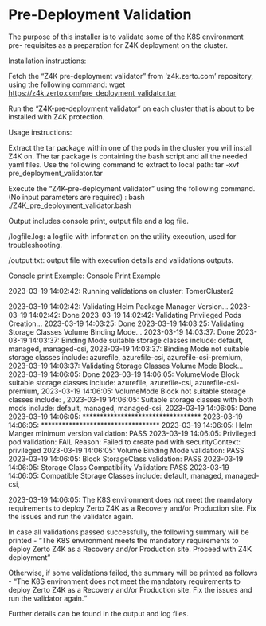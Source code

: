 # Pre-Deployment Validation

The purpose of this installer is to validate some of the K8S environment pre- requisites as a preparation for Z4K deployment on the cluster.

Installation instructions:

Fetch the “Z4K pre-deployment validator” from ‘z4k.zerto.com’ repository, using the following command: wget https://z4k.zerto.com/pre_deployment_validator.tar

Run the “Z4K-pre-deployment validator“ on each cluster that is about to be installed with Z4K protection.

Usage instructions:

Extract the tar package within one of the pods in the cluster you will install Z4K on. The tar package is containing the bash script and all the needed yaml files. Use the following command to extract to local path: tar -xvf pre_deployment_validator.tar

Execute the “Z4K-pre-deployment validator” using the following command. (No input parameters are required) : bash ./Z4K_pre_deployment_validator.bash

Output includes console print, output file and a log file.

<clusterName><datetime>/logfile.log: a logfile with information on the utility execution, used for troubleshooting.

<clusterName><datetime>/output.txt: output file with execution details and validations outputs.

Console print Example:
  Console Print Example

2023-03-19 14:02:42: Running validations on cluster: TomerCluster2

2023-03-19 14:02:42: Validating Helm Package Manager Version...
2023-03-19 14:02:42: Done
2023-03-19 14:02:42: Validating Privileged Pods Creation...
2023-03-19 14:03:25: Done
2023-03-19 14:03:25: Validating Storage Classes Volume Binding Mode...
2023-03-19 14:03:37: Done
2023-03-19 14:03:37: Binding Mode suitable storage classes include: default, managed, managed-csi,
2023-03-19 14:03:37: Binding Mode not suitable storage classes include: azurefile, azurefile-csi, azurefile-csi-premium,
2023-03-19 14:03:37: Validating Storage Classes Volume Mode Block...
2023-03-19 14:06:05: Done
2023-03-19 14:06:05: VolumeMode Block suitable storage classes include: azurefile, azurefile-csi, azurefile-csi-premium,
2023-03-19 14:06:05: VolumeMode Block not suitable storage classes include: ,
2023-03-19 14:06:05: Suitable storage classes with both mods include: default, managed, managed-csi,
2023-03-19 14:06:05: Done
2023-03-19 14:06:05: **********************************
2023-03-19 14:06:05: **********************************
2023-03-19 14:06:05: Helm Manger minimum version validation: PASS
2023-03-19 14:06:05: Privileged pod validation: FAIL Reason: Failed to create pod with securityContext: privileged
2023-03-19 14:06:05: Volume Binding Mode validation: PASS
2023-03-19 14:06:05: Block StorageClass validation: PASS
2023-03-19 14:06:05: Storage Class Compatibility Validation: PASS
2023-03-19 14:06:05: Compatible Storage Classes include: default, managed, managed-csi,

2023-03-19 14:06:05: The K8S environment does not meet the mandatory requirements to deploy Zerto Z4K as a Recovery and/or Production site. Fix the issues and run the validator again.
  
  In case all validations passed successfully, the following summary will be printed - “The K8S environment meets the mandatory requirements to deploy Zerto Z4K as a Recovery and/or Production site. Proceed with Z4K deployment”

Otherwise, if some validations failed, the summary will be printed as follows -  “The K8S environment does not meet the mandatory requirements to deploy Zerto Z4K as a Recovery and/or Production site. Fix the issues and run the validator again.“

Further details can be found in the output and log files.
